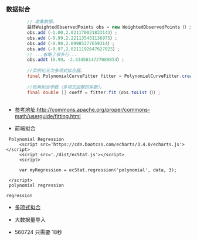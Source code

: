 
### 数据拟合 

```` java
        // 收集数据。
        最终WeightedObservedPoints obs = new WeightedObservedPoints（）;
        obs.add（-1.00,2.021170021833143）;
        obs.add（-0.99,2.221135431136975）;
        obs.add（-0.98,2.09985277659314）;
        obs.add（-0.97,2.0211192647627025）;
        // ...省略了很多行...
        obs.addt（0.99，-2.4345814727089854）;
        
        //实例化三次多项式拟合器。
        final PolynomialCurveFitter fitter = PolynomialCurveFitter.create（3）;
        
        //检索拟合参数（多项式函数的系数）。
        final double [] coeff = fitter.fit（obs.toList（））;
        
````
- [参考地址](http://commons.apache.org/proper/commons-math/userguide/fitting.html):http://commons.apache.org/proper/commons-math/userguide/fitting.html

- 前端拟合 
```
 Polynomial Regression
     <script src='https://cdn.bootcss.com/echarts/3.4.0/echarts.js'></script>
     <script src='./dist/ecStat.js'></script>
     <script>
     
     var myRegression = ecStat.regression('polynomial', data, 3);
 
 </script>
 polynomial regression
 
regression
```
- [多项式拟合](https://github.com/ecomfe/echarts-stat/blob/master/README.zh-CN.md)


- 大数据量导入
- 560724 只需要 18秒 